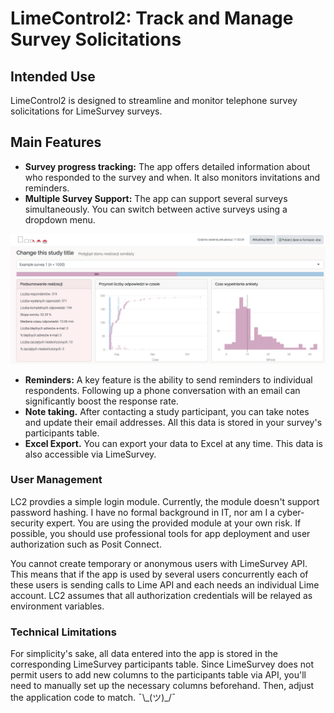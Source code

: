 # LimeControl2: Track and Manage Survey Solicitations

## Intended Use

LimeControl2 is designed to streamline and monitor telephone survey solicitations for LimeSurvey surveys.

## Main Features

+ **Survey progress tracking:** The app offers detailed information about who responded to the survey and when. It also monitors invitations and reminders.
+ **Multiple Survey Support:** The app can support several surveys simultaneously. You can switch between active surveys using a dropdown menu.

![UI](screenshots/tracking.png?raw=true "Survey tracking interface")

+ **Reminders:** A key feature is the ability to send reminders to individual respondents. Following up a phone conversation with an email can significantly boost the response rate.
+ **Note taking.** After contacting a study participant, you can take notes and update their email addresses. All this data is stored in your survey's participants table.
+ **Excel Export.** You can export your data to Excel at any time. This data is also accessible via LimeSurvey.

### User Management

LC2 provdies a simple login module. Currently, the module doesn't support password hashing. I have no formal background in IT, nor am I a cyber-security expert. You are using the provided module at your own risk. If possible, you should use professional tools for app deployment and user authorization such as Posit Connect.

You cannot create temporary or anonymous users with LimeSurvey API. This means that if the app is used by several users concurrently each of these users is sending calls to Lime API and each needs an individual Lime account. LC2 assumes that all authorization credentials will be relayed as environment variables.

### Technical Limitations

For simplicity's sake, all data entered into the app is stored in the corresponding LimeSurvey participants table. Since LimeSurvey does not permit users to add new columns to the participants table via API, you'll need to manually set up the necessary columns beforehand. Then, adjust the application code to match. ¯\\\_(ツ)_/¯